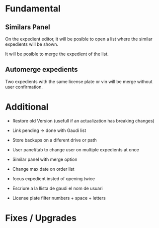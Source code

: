 # Fundamental


## Similars Panel
On the expedient editor,
it will be posible to open a list
where the similar expedients will be shown.

It will be posible to merge the expedient of the list.

## Automerge expedients
Two expedients with the same license plate or vin
will be merge without user confirmation.

# Additional

- Restore old Version (usefull if an actualization has breaking changes)
- Link pending -> done with Gaudi list
- Store backups on a diferent drive or path
- User panel/tab to change user on multiple expedients at once
- Similar panel with merge option
- Change max date on order list
- focus expedient insted of opening twice
- Escriure a la llista de gaudi el nom de usuari

- License plate filter numbers + space + letters

# Fixes / Upgrades
